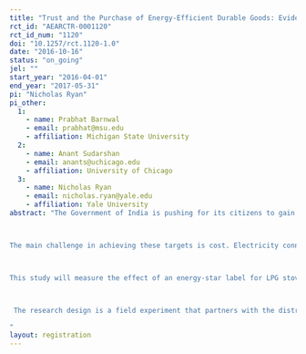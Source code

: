 ```yaml
---
title: "Trust and the Purchase of Energy-Efficient Durable Goods: Evidence from Cooking Stoves in India"
rct_id: "AEARCTR-0001120"
rct_id_num: "1120"
doi: "10.1257/rct.1120-1.0"
date: "2016-10-16"
status: "on_going"
jel: ""
start_year: "2016-04-01"
end_year: "2017-05-31"
pi: "Nicholas Ryan"
pi_other:
  1:
    - name: Prabhat Barnwal
    - email: prabhat@msu.edu
    - affiliation: Michigan State University
  2:
    - name: Anant Sudarshan
    - email: anants@uchicago.edu
    - affiliation: University of Chicago
  3:
    - name: Nicholas Ryan
    - email: nicholas.ryan@yale.edu
    - affiliation: Yale University
abstract: "The Government of India is pushing for its citizens to gain access to clean and reliable sources of energy. Presently, 300 million Indians do not have access to electricity and 800 million use relatively polluting and inconvenient fuels, firewood, crop residue, dung cakes and charcoal, for cooking. The main alternative to these fuels for cooking is liquefied petroleum gas (LPG), and the government has announced a target of 75% adoption by 2015. Nearly 15 million new consumers are signing up for LPG every year. 

The main challenge in achieving these targets is cost. Electricity connections and LPG refills are costly to citizens at market prices, and costly to government in the form of subsidies. One way to improve access while reducing cost is to increase the efficiency of energy use.  A major tool used for the promotion of efficiency in many countries is the provision of information via the labelling of appliances, in order to boost customer demand for efficiency.

This study will measure the effect of an energy-star label for LPG stoves on customer demand for more efficient models. The main research question is: Does the energy star-label effect customer decisions on which stove to buy? Furthermore, the study aims to understand the demonstrated willingness to pay for a star-labelled stove, and the level of trust in government standards.

 The research design is a field experiment that partners with the distributor networks of oil manufacturing companies (OMCs) in urban and semi-urban markets. The primary intervention will be providing customers with information on the thermal efficiency of stoves. 
"
layout: registration
---
```


